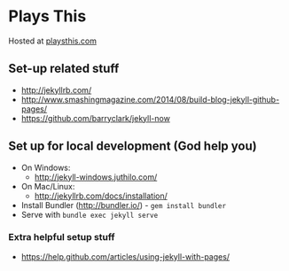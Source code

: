 # Plays This

Hosted at [playsthis.com](http://playsthis.com)

## Set-up related stuff

* http://jekyllrb.com/
* http://www.smashingmagazine.com/2014/08/build-blog-jekyll-github-pages/
* https://github.com/barryclark/jekyll-now

## Set up for local development (God help you)

* On Windows:
  * http://jekyll-windows.juthilo.com/
* On Mac/Linux:
  * http://jekyllrb.com/docs/installation/
* Install Bundler (http://bundler.io/) - `gem install bundler`
* Serve with `bundle exec jekyll serve`

### Extra helpful setup stuff

* https://help.github.com/articles/using-jekyll-with-pages/

